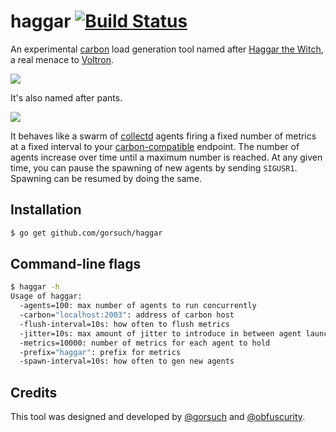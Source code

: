 haggar [![Build Status](https://travis-ci.org/gorsuch/haggar.svg?branch=master)](https://travis-ci.org/gorsuch/haggar)
======

An experimental [carbon](https://github.com/graphite-project/carbon) load generation tool named after [Haggar the Witch](http://www.cheezey.org/voltron/haggar.htm), a real menace to [Voltron](http://www.voltron.com/).

![](http://f.cl.ly/items/050Y473L1x0j1y1s0744/Image%202014-08-07%20at%2015.08.35.png)

It's also named after pants.

![](http://slimages.macys.com/is/image/MCY/products/8/optimized/1096328_fpx.tif?01AD=3T7DyZyp_siLqj1q-neozCxIommQ92M1GsNc5fe_xTNqBcjyGG2gMxA&01RI=C624DC2009B77F9&01NA=&$filterlrg$&wid=370)


It behaves like a swarm of [collectd](https://collectd.org/) agents firing a fixed number of metrics at a fixed interval to your [carbon-compatible](https://github.com/graphite-project/carbon) endpoint.  The number of agents increase over time until a maximum number is reached.  At any given time, you can pause the spawning of new agents by sending `SIGUSR1`.  Spawning can be resumed by doing the same.

## Installation

```sh
$ go get github.com/gorsuch/haggar
```

## Command-line flags

```sh
$ haggar -h
Usage of haggar:
  -agents=100: max number of agents to run concurrently
  -carbon="localhost:2003": address of carbon host
  -flush-interval=10s: how often to flush metrics
  -jitter=10s: max amount of jitter to introduce in between agent launches
  -metrics=10000: number of metrics for each agent to hold
  -prefix="haggar": prefix for metrics
  -spawn-interval=10s: how often to gen new agents
```

## Credits

This tool was designed and developed by [@gorsuch](https://github.com/gorsuch) and [@obfuscurity](https://github.com/obfuscurity).
